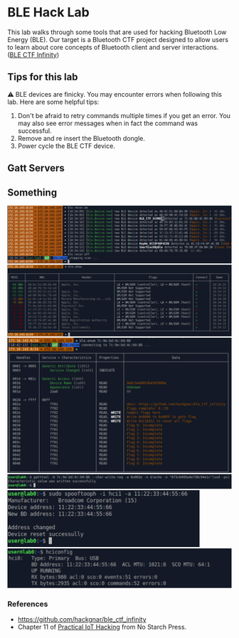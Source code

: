 # BLE Hack Lab

This lab walks through some tools that are used for hacking Bluetooth Low Energy (BLE). Our target is a Bluetooth CTF project designed to allow users to learn about core concepts of Bluetooth client and server interactions. (<a href="https://github.com/hackgnar/ble_ctf_infinity">BLE CTF Infinity</a>)

## Tips for this lab

:warning: BLE devices are finicky. You may encounter errors when following this lab. Here are some helpful tips:
1. Don't be afraid to retry commands multiple times if you get an error. You may also see error messages when in fact the command was successful.
2. Remove and re insert the Bluetooth dongle.
3. Power cycle the BLE CTF device.

## Gatt Servers



## Something

<img src="images/ble_recon.png" />

<img src="images/ble_show.png" />

<img src="images/ble_enum_0.png" width="704px"/>

<img src="images/gatttool_flag_1.png" />

<img src="images/spooftooph.png" width="432px"/>

<img src="images/hciconfig_spoofed_mac.png" width="538px"/>


### References
- <a href="https://github.com/hackgnar/ble_ctf_infinity">https://github.com/hackgnar/ble_ctf_infinity</a>
- Chapter 11 of <a href="https://nostarch.com/practical-iot-hacking">Practical IoT Hacking<a/> from No Starch Press.

